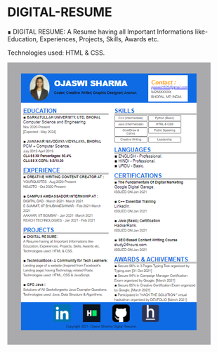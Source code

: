 # DIGITAL-RESUME
∎ DIGITAL RESUME:  A Resume having all Important Informations like-Education, Experiences, Projects, Skills, Awards etc.
   
   Technologies used: HTML & CSS.



![MasterHead](https://github.com/ojaswisharma16/DIGITAL-RESUME/blob/main/DR-IMAGE.png)
